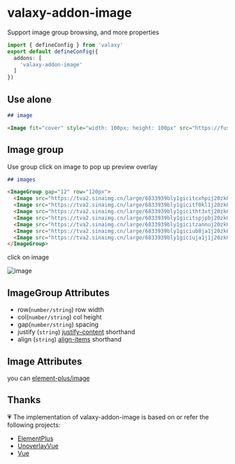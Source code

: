 # valaxy-addon-image

Support image group browsing, and more properties

```ts
import { defineConfig } from 'valaxy'
export default defineConfig({
  addons: [
    'valaxy-addon-image'
  ]
})
```

## Use alone

```md
## image

<Image fit="cover" style="width: 100px; height: 100px" src="https://fuss10.elemecdn.com/e/5d/4a731a90594a4af544c0c25941171jpeg.jpeg" />

```
## Image group

Use group click on image to pop up preview overlay

```md
## images

<ImageGroup gap="12" row="120px">
  <Image src="https://tva2.sinaimg.cn/large/6833939bly1gicitcxhpij20zk0m8hdt.jpg" />
  <Image src="https://tva2.sinaimg.cn/large/6833939bly1gicitf0kl1j20zk0m87fe.jpg" />
  <Image src="https://tva2.sinaimg.cn/large/6833939bly1gicitht3xtj20zk0m8k5v.jpg" />
  <Image src="https://tva2.sinaimg.cn/large/6833939bly1gicitspjpbj20zk0m81ky.jpg" />
  <Image src="https://tva2.sinaimg.cn/large/6833939bly1gicitzannuj20zk0m8b29.jpg" />
  <Image src="https://tva2.sinaimg.cn/large/6833939bly1giciub8ja1j20zk0m81ky.jpg" />
  <Image src="https://tva2.sinaimg.cn/large/6833939bly1giciuja1j1j20zk0m8kjl.jpg" />
</ImageGroup>

```

click on image

![image](https://link.jscdn.cn/sharepoint/aHR0cHM6Ly8xZHJpdi1teS5zaGFyZXBvaW50LmNvbS86aTovZy9wZXJzb25hbC9zdG9yXzFkcml2X29ubWljcm9zb2Z0X2NvbS9FUXFvWmNOb0VEcFBoXzl6emtoS01NQUJrVTh6OHJqUG1RX3lfMFdmbm04YU1R.png)

## ImageGroup Attributes

- row(`number/string`) row width
- col(`number/string`) col height
- gap(`number/string`) spacing
- justify   (`string`) [justify-content](https://developer.mozilla.org/zh-CN/docs/Web/CSS/justify-content) shorthand
- align     (`string`) [align-items](https://developer.mozilla.org/zh-CN/docs/Web/CSS/align-items) shorthand

## Image Attributes

you can [element-plus/image](https://element-plus.gitee.io/en-US/component/image.html#image)

## Thanks

💗 The implementation of valaxy-addon-image is based on or refer the following projects:

- [ElementPlus](https://github.com/element-plus/element-plus)
- [UnoverlayVue](hhttps://github.com/TuiMao233/unoverlay-vue)
- [Vue](https://github.com/vuejs/core)
